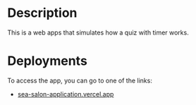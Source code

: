 # Description

This is a web apps that simulates how a quiz with timer works.

# Deployments

To access the app, you can go to one of the links:

- [sea-salon-application.vercel.app](https://sea-salon-application.vercel.app/)
